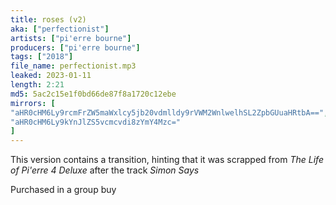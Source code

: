 ```yaml
---
title: roses (v2)
aka: ["perfectionist"]
artists: ["pi'erre bourne"]
producers: ["pi'erre bourne"]
tags: ["2018"]
file_name: perfectionist.mp3
leaked: 2023-01-11
length: 2:21
md5: 5ac2c15e1f0bd66de87f8a1720c12ebe
mirrors: [
"aHR0cHM6Ly9rcmFrZW5maWxlcy5jb20vdmlldy9rVWM2WnlwelhSL2ZpbGUuaHRtbA==",
"aHR0cHM6Ly9kYnJlZS5vcmcvdi8zYmY4Mzc="
]
---
```

This version contains a transition, hinting that it was scrapped from *The Life of Pi'erre 4 Deluxe* after the track *Simon Says*

Purchased in a group buy
